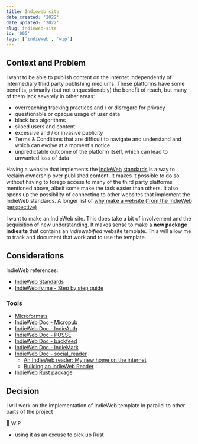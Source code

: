 ```yaml
---
title: Indieweb site
date_created: '2022'
date_updated: '2022'
slug: indieweb-site
id: '005'
tags: ['indieweb', 'wip']
---
```


## Context and Problem

I want to be able to publish content on the internet independently of intermediary third party publishing mediums. These platforms have some benefits, primarily (but not unquestionably) the benefit of reach, but many of them lack severely in other areas:

- overreaching tracking practices and / or disregard for privacy
- questionable or opaque usage of user data
- black box algorithms
- siloed users and content
- excessive and / or invasive publicity
- Terms & Conditions that are difficult to navigate and understand and which can evolve at a moment's notice
- unpredictable outcome of the platform itself, which can lead to unwanted loss of data

Having a website that implements the [IndieWeb](https://indieweb.org/) [standards](https://spec.indieweb.org/) is a way to reclaim ownership over published content. It makes it possible to do so without having to forego access to many of the third party platforms mentioned above, albeit some make the task easier than others. It also opens up the possibility of connecting to other websites that implement the IndieWeb standards.
A longer list of [why make a website (from the IndieWeb perspective)](https://indieweb.org/why)

I want to make an IndieWeb site. This does take a bit of involvement and the acquisition of new understanding.
It makes sense to make a **new package indiesite** that contains an _indiewebified_ website template.
This will allow me to track and document that work and to use the template.

## Considerations

IndieWeb references:

- [IndieWeb Standards](https://spec.indieweb.org/)
- [IndieWebify.me - Step by step guide](https://indiewebify.me/)

### Tools

- [Microformats](https://microformats.org/)
- [IndieWeb Doc - Micropub](https://indieweb.org/Micropub)
- [IndieWeb Doc - IndieAuth](https://indieweb.org/IndieAuth)
- [IndieWeb Doc - POSSE](https://indieweb.org/POSSE)
- [IndieWeb Doc - backfeed](https://indieweb.org/backfeed)
- [IndieWeb Doc - IndieMark](https://indieweb.org/IndieMark)
- [IndieWeb Doc - social_reader](https://indieweb.org/social_reader)
  - [An IndieWeb reader: My new home on the internet](https://aaronparecki.com/2018/04/20/46/indieweb-reader-my-new-home-on-the-internet)
  - [Building an IndieWeb Reader](https://aaronparecki.com/2018/03/12/17/building-an-indieweb-reader)
- [IndieWeb Rust package](https://docs.rs/indieweb/latest/indieweb/index.html)

## Decision

I will work on the implementation of IndieWeb template in parallel to other parts of the project

🚧 WIP

- using it as an excuse to pick up Rust
